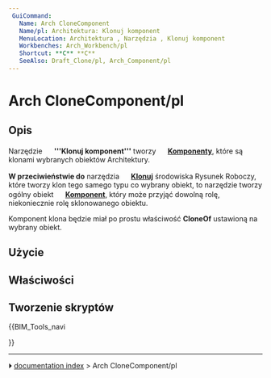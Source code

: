 ```yaml
---
 GuiCommand:
   Name: Arch CloneComponent
   Name/pl: Architektura: Klonuj komponent
   MenuLocation: Architektura , Narzędzia , Klonuj komponent
   Workbenches: Arch_Workbench/pl
   Shortcut: **C** **C‏‎**
   SeeAlso: Draft_Clone/pl, Arch_Component/pl
---
```


# Arch CloneComponent/pl



## Opis

Narzędzie **<img src="images/Arch_CloneComponent.svg" width=16px> '''Klonuj komponent'''** tworzy **<img src="images/Arch_Component.svg" width=16px> [Komponenty](Arch_Component/pl.md)**, które są klonami wybranych obiektów Architektury.

**W przeciwieństwie do** narzędzia **<img src="images/Draft_Clone.svg" width=16px> [Klonuj](Draft_Clone/pl.md)** środowiska Rysunek Roboczy, które tworzy klon tego samego typu co wybrany obiekt, to narzędzie tworzy ogólny obiekt **<img src="images/Arch_Component.svg" width=16px> [Komponent](Arch_Component/pl.md)**, który może przyjąć dowolną rolę, niekoniecznie rolę sklonowanego obiektu.

Komponent klona będzie miał po prostu właściwość **CloneOf** ustawioną na wybrany obiekt.



## Użycie



## Właściwości



## Tworzenie skryptów 





{{BIM_Tools_navi

}}



---
⏵ [documentation index](../README.md) > Arch CloneComponent/pl
